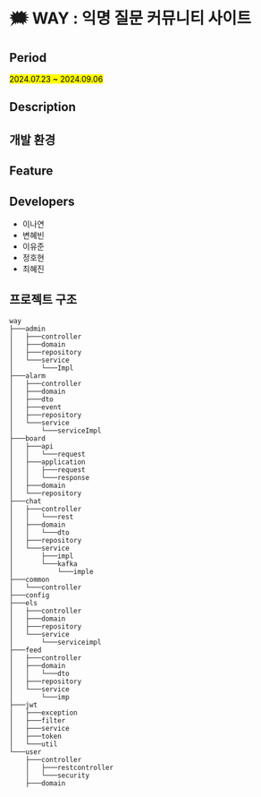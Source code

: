 # 🗯️ WAY : 익명 질문 커뮤니티 사이트
## Period
<mark>2024.07.23 ~ 2024.09.06</mark>
## Description

## 개발 환경

## Feature

## Developers

- 이나연
- 변혜빈
- 이유준
- 정호현
- 최혜진

## 프로젝트 구조

    way
    ├───admin
    │   ├───controller
    │   ├───domain
    │   ├───repository
    │   └───service
    │       └───Impl
    ├───alarm
    │   ├───controller
    │   ├───domain
    │   ├───dto
    │   ├───event
    │   ├───repository
    │   └───service
    │       └───serviceImpl
    ├───board
    │   ├───api
    │   │   └───request
    │   ├───application
    │   │   ├───request
    │   │   └───response
    │   ├───domain
    │   └───repository
    ├───chat
    │   ├───controller
    │   │   └───rest
    │   ├───domain
    │   │   └───dto
    │   ├───repository
    │   └───service
    │       ├───impl
    │       └───kafka
    │           └───imple
    ├───common
    │   └───controller
    ├───config
    ├───els
    │   ├───controller
    │   ├───domain
    │   ├───repository
    │   └───service
    │       └───serviceimpl
    ├───feed
    │   ├───controller
    │   ├───domain
    │   │   └───dto
    │   ├───repository
    │   └───service
    │       └───imp
    ├───jwt
    │   ├───exception
    │   ├───filter
    │   ├───service
    │   ├───token
    │   └───util
    └───user
        ├───controller
        │   ├───restcontroller
        │   └───security
        ├───domain
